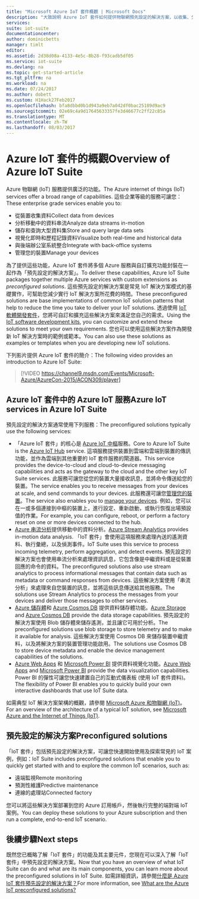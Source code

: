```yaml
---
title: "Microsoft Azure IoT 套件概觀 | Microsoft Docs"
description: "大致說明 Azure IoT 套件如何提供物聯網預先設定的解決方案，以收集、分析和儲存資料、提供視覺效果，以及與其他系統整合。"
services: 
suite: iot-suite
documentationcenter: 
author: dominicbetts
manager: timlt
editor: 
ms.assetid: 2d38d08a-4133-4e5c-8b28-f93cadb5df05
ms.service: iot-suite
ms.devlang: na
ms.topic: get-started-article
ms.tgt_pltfrm: na
ms.workload: na
ms.date: 07/24/2017
ms.author: dobett
ms.custom: H1Hack27Feb2017
ms.openlocfilehash: bfa8dbbd0b1d943a9eb7a042df0bac25189d9ac9
ms.sourcegitcommit: 02e69c4a9d17645633357fe3d46677c2ff22c85a
ms.translationtype: MT
ms.contentlocale: zh-TW
ms.lasthandoff: 08/03/2017
---
```

# <a name="overview-of-azure-iot-suite"></a><span data-ttu-id="ccf7f-103">Azure IoT 套件的概觀</span><span class="sxs-lookup"><span data-stu-id="ccf7f-103">Overview of Azure IoT Suite</span></span>

<span data-ttu-id="ccf7f-104">Azure 物聯網 (IoT) 服務提供廣泛的功能。</span><span class="sxs-lookup"><span data-stu-id="ccf7f-104">The Azure internet of things (IoT) services offer a broad range of capabilities.</span></span> <span data-ttu-id="ccf7f-105">這些企業等級的服務可讓您：</span><span class="sxs-lookup"><span data-stu-id="ccf7f-105">These enterprise grade services enable you to:</span></span>

* <span data-ttu-id="ccf7f-106">從裝置收集資料</span><span class="sxs-lookup"><span data-stu-id="ccf7f-106">Collect data from devices</span></span>
* <span data-ttu-id="ccf7f-107">分析移動中的資料串流</span><span class="sxs-lookup"><span data-stu-id="ccf7f-107">Analyze data streams in-motion</span></span>
* <span data-ttu-id="ccf7f-108">儲存和查詢大型資料集</span><span class="sxs-lookup"><span data-stu-id="ccf7f-108">Store and query large data sets</span></span>
* <span data-ttu-id="ccf7f-109">視覺化即時和歷程記錄資料</span><span class="sxs-lookup"><span data-stu-id="ccf7f-109">Visualize both real-time and historical data</span></span>
* <span data-ttu-id="ccf7f-110">與後端辦公室系統整合</span><span class="sxs-lookup"><span data-stu-id="ccf7f-110">Integrate with back-office systems</span></span>
* <span data-ttu-id="ccf7f-111">管理您的裝置</span><span class="sxs-lookup"><span data-stu-id="ccf7f-111">Manage your devices</span></span>

<span data-ttu-id="ccf7f-112">為了提供這些功能，Azure IoT 套件將多個 Azure 服務與自訂擴充功能封裝在一起作為「預先設定的解決方案」。</span><span class="sxs-lookup"><span data-stu-id="ccf7f-112">To deliver these capabilities, Azure IoT Suite packages together multiple Azure services with custom extensions as *preconfigured solutions*.</span></span> <span data-ttu-id="ccf7f-113">這些預先設定的解決方案是常見 IoT 解決方案模式的基礎實作，可幫助您減少實行 IoT 解決方案所花費的時間。</span><span class="sxs-lookup"><span data-stu-id="ccf7f-113">These preconfigured solutions are base implementations of common IoT solution patterns that help to reduce the time you take to deliver your IoT solutions.</span></span> <span data-ttu-id="ccf7f-114">透過使用 [IoT 軟體開發套件][lnk-sdks]，您將可自訂和擴充這些解決方案來滿足您自己的需求。</span><span class="sxs-lookup"><span data-stu-id="ccf7f-114">Using the [IoT software development kits][lnk-sdks], you can customize and extend these solutions to meet your own requirements.</span></span> <span data-ttu-id="ccf7f-115">您也可以使用這些解決方案作為開發新 IoT 解決方案時的範例或範本。</span><span class="sxs-lookup"><span data-stu-id="ccf7f-115">You can also use these solutions as examples or templates when you are developing new IoT solutions.</span></span>

<span data-ttu-id="ccf7f-116">下列影片提供 Azure IoT 套件的簡介：</span><span class="sxs-lookup"><span data-stu-id="ccf7f-116">The following video provides an introduction to Azure IoT Suite:</span></span>

> [!VIDEO https://channel9.msdn.com/Events/Microsoft-Azure/AzureCon-2015/ACON309/player]
> 
> 

## <a name="azure-iot-services-in-azure-iot-suite"></a><span data-ttu-id="ccf7f-117">Azure IoT 套件中的 Azure IoT 服務</span><span class="sxs-lookup"><span data-stu-id="ccf7f-117">Azure IoT services in Azure IoT Suite</span></span>
<span data-ttu-id="ccf7f-118">預先設定的解決方案通常使用下列服務：</span><span class="sxs-lookup"><span data-stu-id="ccf7f-118">The preconfigured solutions typically use the following services:</span></span>

* <span data-ttu-id="ccf7f-119">「Azure IoT 套件」的核心是 [Azure IoT 中樞][lnk-iot-hub]服務。</span><span class="sxs-lookup"><span data-stu-id="ccf7f-119">Core to Azure IoT Suite is the [Azure IoT Hub][lnk-iot-hub] service.</span></span> <span data-ttu-id="ccf7f-120">這項服務提供裝置到雲端和雲端到裝置的傳訊功能，並作為雲端到其他重要的 IoT 套件服務的閘道器。</span><span class="sxs-lookup"><span data-stu-id="ccf7f-120">This service provides the device-to-cloud and cloud-to-device messaging capabilities and acts as the gateway to the cloud and the other key IoT Suite services.</span></span> <span data-ttu-id="ccf7f-121">此服務可讓您從您的裝置大量接收訊息，並將命令傳送給您的裝置。</span><span class="sxs-lookup"><span data-stu-id="ccf7f-121">The service enables you to receive messages from your devices at scale, and send commands to your devices.</span></span> <span data-ttu-id="ccf7f-122">此服務還可讓您[管理您的裝置][lnk-device-management]。</span><span class="sxs-lookup"><span data-stu-id="ccf7f-122">The service also enables you to [manage your devices][lnk-device-management].</span></span> <span data-ttu-id="ccf7f-123">例如，您可以在一或多個連接到中樞的裝置上，進行設定、重新啟動，或執行恢復出場預設值的作業。</span><span class="sxs-lookup"><span data-stu-id="ccf7f-123">For example, you can configure, reboot, or perform a factory reset on one or more devices connected to the hub.</span></span>
* <span data-ttu-id="ccf7f-124">[Azure 串流分析][lnk-asa]提供移動中的資料分析。</span><span class="sxs-lookup"><span data-stu-id="ccf7f-124">[Azure Stream Analytics][lnk-asa] provides in-motion data analysis.</span></span> <span data-ttu-id="ccf7f-125">「IoT 套件」會使用這項服務來處理內送的遙測資料、執行彙總，以及偵測事件。</span><span class="sxs-lookup"><span data-stu-id="ccf7f-125">IoT Suite uses this service to process incoming telemetry, perform aggregation, and detect events.</span></span> <span data-ttu-id="ccf7f-126">預先設定的解決方案也會使用串流分析來處理資訊訊息，它包含像是中繼資料或是從裝置回應的命令的資料。</span><span class="sxs-lookup"><span data-stu-id="ccf7f-126">The preconfigured solutions also use stream analytics to process informational messages that contain data such as metadata or command responses from devices.</span></span> <span data-ttu-id="ccf7f-127">這些解決方案使用「串流分析」來處理來自您裝置的訊息，並將這些訊息傳送給其他服務。</span><span class="sxs-lookup"><span data-stu-id="ccf7f-127">The solutions use Stream Analytics to process the messages from your devices and deliver those messages to other services.</span></span>
* <span data-ttu-id="ccf7f-128">[Azure 儲存體][lnk-azure-storage]和 [Azure Cosmos DB][lnk-document-db] 提供資料儲存體功能。</span><span class="sxs-lookup"><span data-stu-id="ccf7f-128">[Azure Storage][lnk-azure-storage] and [Azure Cosmos DB][lnk-document-db] provide the data storage capabilities.</span></span> <span data-ttu-id="ccf7f-129">預先設定的解決方案使用 Blob 儲存體來儲存遙測，並且讓它可用於分析。</span><span class="sxs-lookup"><span data-stu-id="ccf7f-129">The preconfigured solutions use blob storage to store telemetry and to make it available for analysis.</span></span> <span data-ttu-id="ccf7f-130">這些解決方案使用 Cosmos DB 來儲存裝置中繼資料，以及將解決方案的裝置管理功能啟用。</span><span class="sxs-lookup"><span data-stu-id="ccf7f-130">The solutions use Cosmos DB to store device metadata and enable the device management capabilities of the solutions.</span></span>
* <span data-ttu-id="ccf7f-131">[Azure Web Apps][lnk-web-apps] 和 [Microsoft Power BI][lnk-power-bi] 提供資料視覺化功能。</span><span class="sxs-lookup"><span data-stu-id="ccf7f-131">[Azure Web Apps][lnk-web-apps] and [Microsoft Power BI][lnk-power-bi] provide the data visualization capabilities.</span></span> <span data-ttu-id="ccf7f-132">Power BI 的彈性可讓您快速建置自己的互動式儀表板 (使用 IoT 套件資料)。</span><span class="sxs-lookup"><span data-stu-id="ccf7f-132">The flexibility of Power BI enables you to quickly build your own interactive dashboards that use IoT Suite data.</span></span>

<span data-ttu-id="ccf7f-133">如需典型 IoT 解決方案架構的概觀，請參閱 [Microsoft Azure 和物聯網 (IoT)][iot-suite-what-is-azure-iot]。</span><span class="sxs-lookup"><span data-stu-id="ccf7f-133">For an overview of the architecture of a typical IoT solution, see [Microsoft Azure and the Internet of Things (IoT)][iot-suite-what-is-azure-iot].</span></span>

## <a name="preconfigured-solutions"></a><span data-ttu-id="ccf7f-134">預先設定的解決方案</span><span class="sxs-lookup"><span data-stu-id="ccf7f-134">Preconfigured solutions</span></span>

<span data-ttu-id="ccf7f-135">「IoT 套件」包括預先設定的解決方案，可讓您快速開始使用及探索常見的 IoT 案例，例如：</span><span class="sxs-lookup"><span data-stu-id="ccf7f-135">IoT Suite includes preconfigured solutions that enable you to quickly get started with and to explore the common IoT scenarios, such as:</span></span>

* <span data-ttu-id="ccf7f-136">遠端監視</span><span class="sxs-lookup"><span data-stu-id="ccf7f-136">Remote monitoring</span></span>
* <span data-ttu-id="ccf7f-137">預測性維護</span><span class="sxs-lookup"><span data-stu-id="ccf7f-137">Predictive maintenance</span></span>
* <span data-ttu-id="ccf7f-138">連線的處理站</span><span class="sxs-lookup"><span data-stu-id="ccf7f-138">Connected factory</span></span>

<span data-ttu-id="ccf7f-139">您可以將這些解決方案部署到您的 Azure 訂用帳戶，然後執行完整的端對端 IoT 案例。</span><span class="sxs-lookup"><span data-stu-id="ccf7f-139">You can deploy these solutions to your Azure subscription and then run a complete, end-to-end IoT scenario.</span></span>

## <a name="next-steps"></a><span data-ttu-id="ccf7f-140">後續步驟</span><span class="sxs-lookup"><span data-stu-id="ccf7f-140">Next steps</span></span>

<span data-ttu-id="ccf7f-141">既然您已概略了解「IoT 套件」的功能及其主要元件，您現在可以深入了解「IoT 套件」中預先設定的解決方案。</span><span class="sxs-lookup"><span data-stu-id="ccf7f-141">Now that you have an overview of what IoT Suite can do and what are its main components, you can learn more about the preconfigured solutions in IoT Suite.</span></span> <span data-ttu-id="ccf7f-142">如需詳細資訊，請參閱[什麼是 Azure IoT 套件預先設定的解決方案？][lnk-what-are-preconfig]</span><span class="sxs-lookup"><span data-stu-id="ccf7f-142">For more information, see [What are the Azure IoT preconfigured solutions?][lnk-what-are-preconfig]</span></span>

[lnk-sdks]: https://azure.microsoft.com/documentation/articles/iot-hub-sdks-summary/
[lnk-iot-hub]: https://azure.microsoft.com/documentation/services/iot-hub/
[lnk-asa]: https://azure.microsoft.com/documentation/services/stream-analytics/
[lnk-azure-storage]: https://azure.microsoft.com/documentation/services/storage/
[lnk-document-db]: https://azure.microsoft.com/documentation/services/documentdb/
[lnk-power-bi]: https://powerbi.microsoft.com/
[lnk-web-apps]: https://azure.microsoft.com/documentation/services/app-service/web/
[iot-suite-what-is-azure-iot]: iot-suite-what-is-azure-iot.md
[lnk-what-are-preconfig]: iot-suite-what-are-preconfigured-solutions.md
[lnk-device-management]: ../iot-hub/iot-hub-device-management-overview.md
